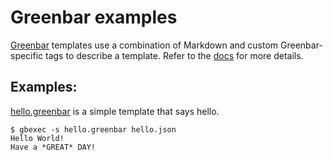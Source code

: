 # Greenbar examples

[Greenbar]() templates use a combination of Markdown and custom Greenbar-specific tags to describe a template. Refer to the [docs](http://docs.operable.io/docs/templates) for more details.

## Examples:

[hello.greenbar](./hello.greenbar) is a simple template that says hello.
```
$ gbexec -s hello.greenbar hello.json
Hello World!
Have a *GREAT* DAY!
```
